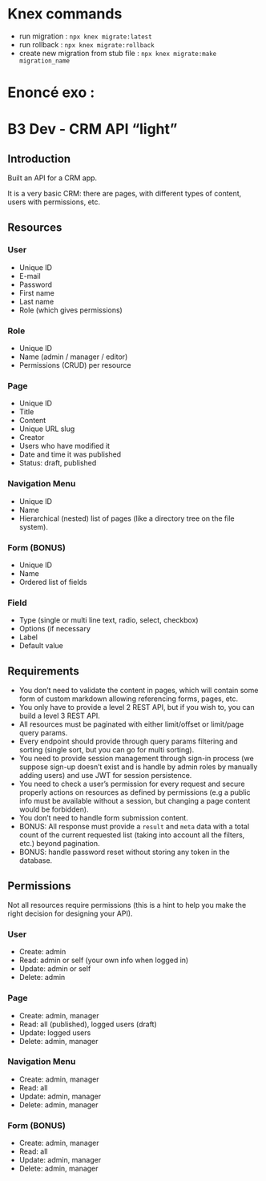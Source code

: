 # Knex commands

- run migration : `npx knex migrate:latest`
- run rollback : `npx knex migrate:rollback`
- create new migration from stub file : `npx knex migrate:make migration_name`

# Enoncé exo :

# B3 Dev - CRM API “light”

## Introduction

Built an API for a CRM app.

It is a very basic CRM: there are pages, with different types of content, users with permissions, etc.

## Resources

### User

- Unique ID
- E-mail
- Password
- First name
- Last name
- Role (which gives permissions)

### Role

- Unique ID
- Name (admin / manager / editor)
- Permissions (CRUD) per resource

### Page

- Unique ID
- Title
- Content
- Unique URL slug
- Creator
- Users who have modified it
- Date and time it was published
- Status: draft, published

### Navigation Menu

- Unique ID
- Name
- Hierarchical (nested) list of pages (like a directory tree on the file system).

### Form (BONUS)

- Unique ID
- Name
- Ordered list of fields

### Field

- Type (single or multi line text, radio, select, checkbox)
- Options (if necessary
- Label
- Default value

## Requirements

- You don’t need to validate the content in pages, which will contain some form of custom markdown allowing referencing forms, pages, etc.
- You only have to provide a level 2 REST API, but if you wish to, you can build a level 3 REST API.
- All resources must be paginated with either limit/offset or limit/page query params.
- Every endpoint should provide through query params filtering and sorting (single sort, but you can go for multi sorting).
- You need to provide session management through sign-in process (we suppose sign-up doesn’t exist and is handle by admin roles by manually adding users) and use JWT for session persistence.
- You need to check a user’s permission for every request and secure properly actions on resources as defined by permissions (e.g a public info must be available without a session, but changing a page content would be forbidden).
- You don’t need to handle form submission content.
- BONUS: All response must provide a `result` and `meta` data with a total count of the current requested list (taking into account all the filters, etc.) beyond pagination.
- BONUS: handle password reset without storing any token in the database.

## Permissions

Not all resources require permissions (this is a hint to help you make the right decision for designing your API).

### User

- Create: admin
- Read: admin or self (your own info when logged in)
- Update: admin or self
- Delete: admin

### Page

- Create: admin, manager
- Read: all (published), logged users (draft)
- Update: logged users
- Delete: admin, manager

### Navigation Menu

- Create: admin, manager
- Read: all
- Update: admin, manager
- Delete: admin, manager

### Form (BONUS)

- Create: admin, manager
- Read: all
- Update: admin, manager
- Delete: admin, manager
